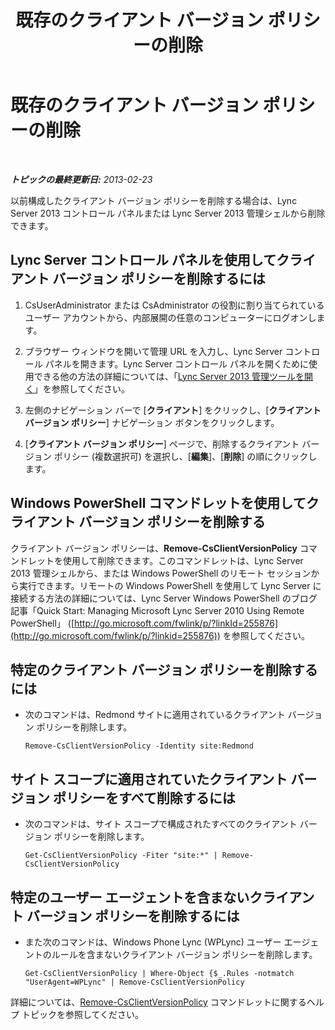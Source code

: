 ﻿---
title: 既存のクライアント バージョン ポリシーの削除
TOCTitle: 既存のクライアント バージョン ポリシーの削除
ms:assetid: b88aaa25-97ff-4eb6-bd34-b97332cd6890
ms:mtpsurl: https://technet.microsoft.com/ja-jp/library/JJ923064(v=OCS.15)
ms:contentKeyID: 52056684
ms.date: 05/19/2016
mtps_version: v=OCS.15
ms.translationtype: HT
---

# 既存のクライアント バージョン ポリシーの削除

 

_**トピックの最終更新日:** 2013-02-23_

以前構成したクライアント バージョン ポリシーを削除する場合は、Lync Server 2013 コントロール パネルまたは Lync Server 2013 管理シェルから削除できます。

## Lync Server コントロール パネルを使用してクライアント バージョン ポリシーを削除するには

1.  CsUserAdministrator または CsAdministrator の役割に割り当てられているユーザー アカウントから、内部展開の任意のコンピューターにログオンします。

2.  ブラウザー ウィンドウを開いて管理 URL を入力し、Lync Server コントロール パネルを開きます。Lync Server コントロール パネルを開くために使用できる他の方法の詳細については、「[Lync Server 2013 管理ツールを開く](lync-server-2013-open-lync-server-administrative-tools.md)」を参照してください。

3.  左側のナビゲーション バーで \[**クライアント**\] をクリックし、\[**クライアント バージョン ポリシー**\] ナビゲーション ボタンをクリックします。

4.  \[**クライアント バージョン ポリシー**\] ページで、削除するクライアント バージョン ポリシー (複数選択可) を選択し、\[**編集**\]、\[**削除**\] の順にクリックします。

## Windows PowerShell コマンドレットを使用してクライアント バージョン ポリシーを削除する

クライアント バージョン ポリシーは、**Remove-CsClientVersionPolicy** コマンドレットを使用して削除できます。このコマンドレットは、Lync Server 2013 管理シェルから、または Windows PowerShell のリモート セッションから実行できます。リモートの Windows PowerShell を使用して Lync Server に接続する方法の詳細については、Lync Server Windows PowerShell のブログ記事「Quick Start: Managing Microsoft Lync Server 2010 Using Remote PowerShell」 ([http://go.microsoft.com/fwlink/p/?linkId=255876](http://go.microsoft.com/fwlink/p/?linkid=255876)) を参照してください。

## 特定のクライアント バージョン ポリシーを削除するには

  - 次のコマンドは、Redmond サイトに適用されているクライアント バージョン ポリシーを削除します。
    
        Remove-CsClientVersionPolicy -Identity site:Redmond

## サイト スコープに適用されていたクライアント バージョン ポリシーをすべて削除するには

  - 次のコマンドは、サイト スコープで構成されたすべてのクライアント バージョン ポリシーを削除します。
    
        Get-CsClientVersionPolicy -Fiter "site:*" | Remove-CsClientVersionPolicy

## 特定のユーザー エージェントを含まないクライアント バージョン ポリシーを削除するには

  - また次のコマンドは、Windows Phone Lync (WPLync) ユーザー エージェントのルールを含まないクライアント バージョン ポリシーを削除します。
    
        Get-CsClientVersionPolicy | Where-Object {$_.Rules -notmatch "UserAgent=WPLync" | Remove-CsClientVersionPolicy

詳細については、[Remove-CsClientVersionPolicy](remove-csclientversionpolicy.md) コマンドレットに関するヘルプ トピックを参照してください。

